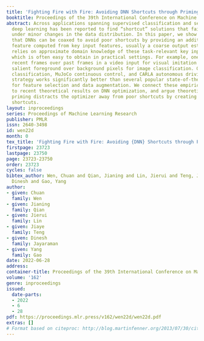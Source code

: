 ```yaml
---
title: 'Fighting Fire with Fire: Avoiding DNN Shortcuts through Priming'
booktitle: Proceedings of the 39th International Conference on Machine Learning
abstract: Across applications spanning supervised classification and sequential control,
  deep learning has been reported to find “shortcut” solutions that fail catastrophically
  under minor changes in the data distribution. In this paper, we show empirically
  that DNNs can be coaxed to avoid poor shortcuts by providing an additional “priming”
  feature computed from key input features, usually a coarse output estimate. Priming
  relies on approximate domain knowledge of these task-relevant key input features,
  which is often easy to obtain in practical settings. For example, one might prioritize
  recent frames over past frames in a video input for visual imitation learning, or
  salient foreground over background pixels for image classification. On NICO image
  classification, MuJoCo continuous control, and CARLA autonomous driving, our priming
  strategy works significantly better than several popular state-of-the-art approaches
  for feature selection and data augmentation. We connect these empirical findings
  to recent theoretical results on DNN optimization, and argue theoretically that
  priming distracts the optimizer away from poor shortcuts by creating better, simpler
  shortcuts.
layout: inproceedings
series: Proceedings of Machine Learning Research
publisher: PMLR
issn: 2640-3498
id: wen22d
month: 0
tex_title: 'Fighting Fire with Fire: Avoiding {DNN} Shortcuts through Priming'
firstpage: 23723
lastpage: 23750
page: 23723-23750
order: 23723
cycles: false
bibtex_author: Wen, Chuan and Qian, Jianing and Lin, Jierui and Teng, Jiaye and Jayaraman,
  Dinesh and Gao, Yang
author:
- given: Chuan
  family: Wen
- given: Jianing
  family: Qian
- given: Jierui
  family: Lin
- given: Jiaye
  family: Teng
- given: Dinesh
  family: Jayaraman
- given: Yang
  family: Gao
date: 2022-06-28
address:
container-title: Proceedings of the 39th International Conference on Machine Learning
volume: '162'
genre: inproceedings
issued:
  date-parts:
  - 2022
  - 6
  - 28
pdf: https://proceedings.mlr.press/v162/wen22d/wen22d.pdf
extras: []
# Format based on citeproc: http://blog.martinfenner.org/2013/07/30/citeproc-yaml-for-bibliographies/
---
```


